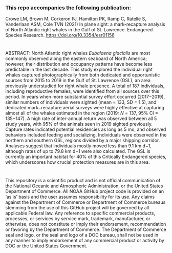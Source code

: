 ### This repo accompanies the following publication:

Crowe LM, Brown M, Corkeron PJ, Hamilton PK, Ramp C, Ratelle S, Vanderlaan ASM, Cole TVN (2021) In plane sight: a mark-recapture analysis of North Atlantic right whales in the Gulf of St. Lawrence. Endangered Species Research. https://doi.org/10.3354/esr01156
# 

ABSTRACT:
North Atlantic right whales _Eubalaena glacialis_ are most commonly observed along
the eastern seaboard of North America; however, their distribution and occupancy patterns have
become less predictable in the last decade. This study explored the individual right whales captured
photographically from both dedicated and opportunistic sources from 2015 to 2019 in the
Gulf of St. Lawrence (GSL), an area previously understudied for right whale presence. A total of
187 individuals, including reproductive females, were identified from all sources over this period.
In years when more substantial survey effort occurred (2017−2019), similar numbers of individuals
were sighted (mean = 133, SD = 1.5), and dedicated mark−recapture aerial surveys were highly
effective at capturing almost all of the whales estimated in the region (2019: _N_ = 137, 95% CI =
135−147). A high rate of inter-annual return was observed between all 5 study years, with 95% of
the animals seen in 2019 sighted previously. Capture rates indicated potential residencies as long
as 5 mo, and observed behaviors included feeding and socializing. Individuals were observed in
the northern and southern GSL, regions divided by a major shipping corridor. Analyses suggest
that individuals mostly moved less than 9.1 km d−1, although rates of up to 79.8 km d−1 were also
calculated. The GSL is currently an important habitat for 40% of this Critically Endangered species,
which underscores how crucial protection measures are in this area.
#

This repository is a scientific product and is not official communication of the National Oceanic and Atmospheric Administration, or the United States Department of Commerce. All NOAA GitHub project code is provided on an ‘as is’ basis and the user assumes responsibility for its use. Any claims against the Department of Commerce or Department of Commerce bureaus stemming from the use of this GitHub project will be governed by all applicable Federal law. Any reference to specific commercial products, processes, or services by service mark, trademark, manufacturer, or otherwise, does not constitute or imply their endorsement, recommendation or favoring by the Department of Commerce. The Department of Commerce seal and logo, or the seal and logo of a DOC bureau, shall not be used in any manner to imply endorsement of any commercial product or activity by DOC or the United States Government.
